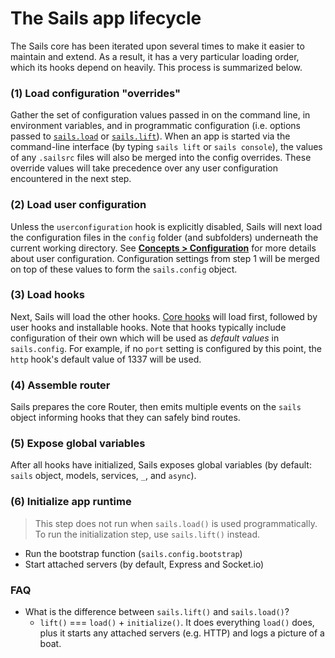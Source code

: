 # The Sails app lifecycle

The Sails core has been iterated upon several times to make it easier to maintain and extend. As a result, it has a very particular loading order, which its hooks depend on heavily. This process is summarized below.

### (1) Load configuration "overrides"

Gather the set of configuration values passed in on the command line, in environment variables, and in programmatic configuration (i.e. options passed to [`sails.load`](https://sailsjs.com/documentation/reference/application/sails-load) or [`sails.lift`](https://sailsjs.com/documentation/reference/application/sails-lift)).  When an app is started via the command-line interface (by typing `sails lift` or `sails console`), the values of any `.sailsrc` files will also be merged into the config overrides.  These override values will take precedence over any user configuration encountered in the next step.

### (2) Load user configuration

Unless the `userconfiguration` hook is explicitly disabled, Sails will next load the configuration files in the `config` folder (and subfolders) underneath the current working directory.  See [**Concepts > Configuration**](https://sailsjs.com/documentation/concepts/configuration) for more details about user configuration.  Configuration settings from step 1 will be merged on top of these values to form the `sails.config` object.

### (3) Load hooks

Next, Sails will load the other hooks.  [Core hooks](https://sailsjs.com/documentation/concepts/extending-sails/hooks#?types-of-hooks) will load first, followed by user hooks and installable hooks.  Note that hooks typically include configuration of their own which will be used as _default values_ in `sails.config`.  For example, if no `port` setting is configured by this point, the `http` hook's default value of 1337 will be used.

### (4) Assemble router

Sails prepares the core Router, then emits multiple events on the `sails` object informing hooks that they can safely bind routes.

### (5) Expose global variables
After all hooks have initialized, Sails exposes global variables (by default: `sails` object, models, services, `_`, and `async`).

### (6) Initialize app runtime

> This step does not run when `sails.load()` is used programmatically.
> To run the initialization step, use `sails.lift()` instead.

+ Run the bootstrap function (`sails.config.bootstrap`)
+ Start attached servers (by default, Express and Socket.io)

### FAQ


+ What is the difference between `sails.lift()` and `sails.load()`?
  + `lift()` === `load()` + `initialize()`.  It does everything `load()` does, plus it starts any attached servers (e.g. HTTP) and logs a picture of a boat.


<docmeta name="displayName" value="Lifecycle">
